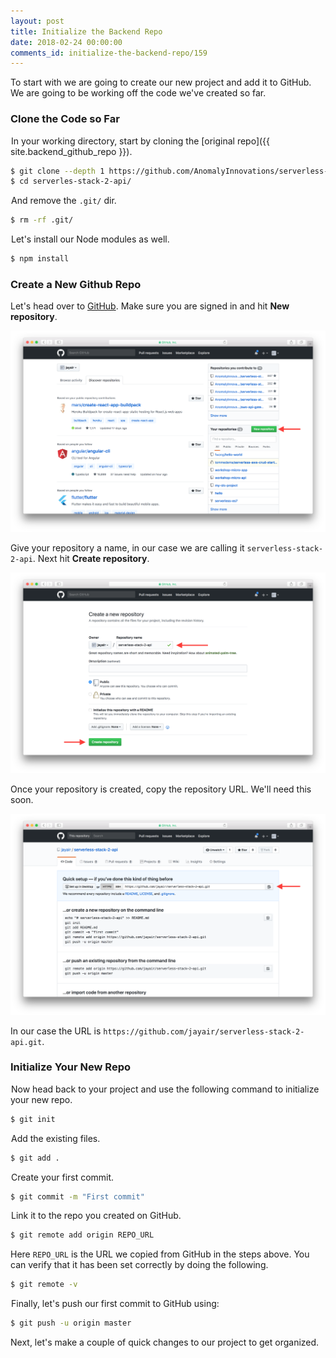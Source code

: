 ```yaml
---
layout: post
title: Initialize the Backend Repo
date: 2018-02-24 00:00:00
comments_id: initialize-the-backend-repo/159
---
```


To start with we are going to create our new project and add it to GitHub. We are going to be working off the code we've created so far.

### Clone the Code so Far

<img class="code-marker" src="/assets/s.png" />In your working directory, start by cloning the [original repo]({{ site.backend_github_repo }}).

``` bash
$ git clone --depth 1 https://github.com/AnomalyInnovations/serverless-stack-demo-api.git serverless-stack-2-api/
$ cd serverles-stack-2-api/
```

<img class="code-marker" src="/assets/s.png" />And remove the `.git/` dir.

``` bash
$ rm -rf .git/
```

<img class="code-marker" src="/assets/s.png" />Let's install our Node modules as well.

``` bash
$ npm install
```

### Create a New Github Repo

Let's head over to [GitHub](https://github.com). Make sure you are signed in and hit **New repository**.

![Create new GitHub repository screenshot](/assets/part2/create-new-github-repository.png)

Give your repository a name, in our case we are calling it `serverless-stack-2-api`. Next hit **Create repository**.

![Name new GitHub repository screenshot](/assets/part2/name-new-github-repository.png)

Once your repository is created, copy the repository URL. We'll need this soon.

![Copy new GitHub repo url screenshot](/assets/part2/copy-new-github-repo-url.png)

In our case the URL is `https://github.com/jayair/serverless-stack-2-api.git`.

### Initialize Your New Repo

<img class="code-marker" src="/assets/s.png" />Now head back to your project and use the following command to initialize your new repo.

``` bash
$ git init
```

<img class="code-marker" src="/assets/s.png" />Add the existing files.

``` bash
$ git add .
```

<img class="code-marker" src="/assets/s.png" />Create your first commit.

``` bash
$ git commit -m "First commit"
```

<img class="code-marker" src="/assets/s.png" />Link it to the repo you created on GitHub.

``` bash
$ git remote add origin REPO_URL
```

Here `REPO_URL` is the URL we copied from GitHub in the steps above. You can verify that it has been set correctly by doing the following.

``` bash
$ git remote -v
```

<img class="code-marker" src="/assets/s.png" />Finally, let's push our first commit to GitHub using:

``` bash
$ git push -u origin master
```

Next, let's make a couple of quick changes to our project to get organized.
